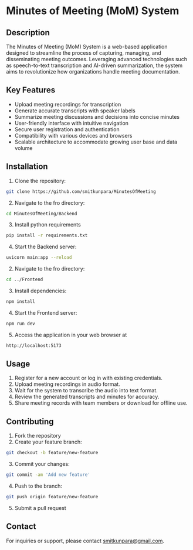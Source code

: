 # Minutes of Meeting (MoM) System

## Description
The Minutes of Meeting (MoM) System is a web-based application designed to streamline the process of capturing, managing, and disseminating meeting outcomes. Leveraging advanced technologies such as speech-to-text transcription and AI-driven summarization, the system aims to revolutionize how organizations handle meeting documentation.

## Key Features
- Upload meeting recordings for transcription
- Generate accurate transcripts with speaker labels
- Summarize meeting discussions and decisions into concise minutes
- User-friendly interface with intuitive navigation
- Secure user registration and authentication
- Compatibility with various devices and browsers
- Scalable architecture to accommodate growing user base and data volume

## Installation
1. Clone the repository: 
```bash 
git clone https://github.com/smitkunpara/MinutesOfMeeting
```
2. Navigate to the fro directory: 
```bash 
cd MinutesOfMeeting/Backend 
```
3. Install python requirements
```bash
pip install -r requirements.txt
```
4. Start the Backend server: 
```bash 
uvicorn main:app --reload
```
2. Navigate to the fro directory: 
```bash 
cd ../Frontend 
```
3. Install dependencies: 
```bash 
npm install
```
4. Start the Frontend server: 
```bash 
npm run dev
```
5. Access the application in your web browser at 
```bash
http://localhost:5173
```

## Usage
1. Register for a new account or log in with existing credentials.
2. Upload meeting recordings in audio format.
3. Wait for the system to transcribe the audio into text format.
4. Review the generated transcripts and minutes for accuracy.
5. Share meeting records with team members or download for offline use.

## Contributing
1. Fork the repository
2. Create your feature branch: 
```bash 
git checkout -b feature/new-feature
```
3. Commit your changes: 
```bash 
git commit -am 'Add new feature'
```
4. Push to the branch: 
```bash 
git push origin feature/new-feature
```
5. Submit a pull request


## Contact
For inquiries or support, please contact [smitkunpara@gmail.com](mailto:smitkunpara@gmail.com).


